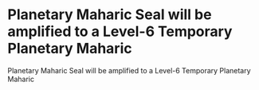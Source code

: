 # Planetary Maharic Seal will be amplified to a Level-6 Temporary Planetary Maharic

Planetary Maharic Seal will be amplified to a Level-6 Temporary Planetary Maharic